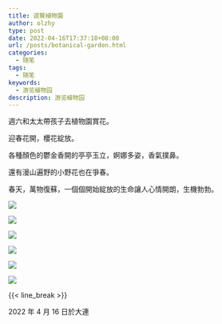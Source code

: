 ```yaml
---
title: 遊覽植物園
author: olzhy
type: post
date: 2022-04-16T17:37:18+08:00
url: /posts/botanical-garden.html
categories:
  - 随笔
tags:
  - 随笔
keywords:
  - 游览植物园
description: 游览植物园
---
```


週六和太太帶孩子去植物園賞花。

迎春花開，櫻花綻放。

各種顏色的鬱金香開的亭亭玉立，婀娜多姿，香氣撲鼻。

還有漫山遍野的小野花也在爭春。

春天，萬物復蘇，一個個開始綻放的生命讓人心情開朗，生機勃勃。

[![](https://olzhy.github.io/static/images/uploads/2022/04/botanical-garden-1.jpg#center)](https://imglf5.lf127.net/img/696e91b4fbb24ee8/L0FZWERkUnp2ZHRYWnQxVDZlUU1wamNxTDNiamp2TGcrSHdCSCtLRFBBRT0.jpg)

[![](https://olzhy.github.io/static/images/uploads/2022/04/botanical-garden-2.jpg#center)](https://imglf4.lf127.net/img/5274811352f8f3bc/L0FZWERkUnp2ZHRYWnQxVDZlUU1wc1JPYmNSRzd3THoyTXBtQXhCSWF2ND0.jpg)

[![](https://olzhy.github.io/static/images/uploads/2022/04/botanical-garden-3.jpg#center)](https://imglf3.lf127.net/img/ef4677c248f5ae72/L0FZWERkUnp2ZHRYWnQxVDZlUU1wazhjd1o4Z2g0U1U2aTVqSHNVSlRWVT0.jpg)

[![](https://olzhy.github.io/static/images/uploads/2022/04/botanical-garden-4.jpg#center)](https://imglf6.lf127.net/img/50907c8bb917eb3a/L0FZWERkUnp2ZHRYWnQxVDZlUU1wcDUzSGhybFJpdVQ0L2FGWUhFb0Mvbz0.jpg)

[![](https://olzhy.github.io/static/images/uploads/2022/04/botanical-garden-5.jpg#center)](https://imglf4.lf127.net/img/daa5e473bba0b411/L0FZWERkUnp2ZHRYWnQxVDZlUU1waDV0ZkV3YnNqWk5iMXlua3pwREdrOD0.jpg)

[![](https://olzhy.github.io/static/images/uploads/2022/04/botanical-garden-6.jpg#center)](https://imglf4.lf127.net/img/a1d03900cfec7595/L0FZWERkUnp2ZHRYWnQxVDZlUU1waFg3ZEJQVU9FWStIZVNqaFVGSWlBUT0.jpg)

{{< line_break >}}

2022 年 4 月 16 日於大連
